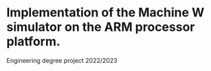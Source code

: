 # Implementation of the Machine W simulator on the ARM processor platform.

Engineering degree project 2022/2023
